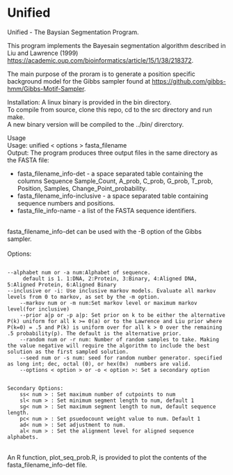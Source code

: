 # Unified
Unified - The Baysian Segmentation Program.

This program implements the Bayesain segmentation algorithm described in Liu and Lawrence (1999) https://academic.oup.com/bioinformatics/article/15/1/38/218372.

The main purpose of the proram is to generate a position specific background model for the Gibbs sampler found at https://github.com/gibbs-hmm/Gibbs-Motif-Sampler.

Installation:
A linux binary is provided in the bin directory.<br/>
To compile from source, clone this repo, cd to the src directory and run make.<br/>
A new binary version will be compiled to the ../bin/ direrctory.<br/>

Usage<br/>
Usage: unified < options > fasta_filename<br/>
Output: The program produces three output files in the same directory as the FASTA file:<br/>
  * fasta_filename_info-det - a space separated table containing the columns Sequence Sample_Count, A_prob, C_prob, G_prob, T_prob, Position, Samples, Change_Point_probability.<br/>
  * fasta_filename_info-inclusive -  a space separated table containing sequence numbers and positions.<br/>
  * fasta_file_info-name - a list of the FASTA sequence identifiers.<br/>
<br />
fasta_filename_info-det can be used with the -B option of the Gibbs sampler.<br />
<br />
Options:
<pre><code>
--alphabet num or -a num:Alphabet of sequence. 
	 default is 1. 1:DNA, 2:Protein, 3:Binary, 4:Aligned DNA, 5:Aligned Protein, 6:Aligned Binary
--inclusive or -i: Use inclusive markov models. Evaluate all markov levels from 0 to markov, as set by the -m option.
	--markov num or -m num:Set markov level or maximum markov level(for inclusive)
	--prior a|p or -p a|p: Set prior on k to be either the alternative P(k) uniform for all k >= 0(a) or to the Lawrence and Liu prior where P(k=0) = .5 and P(k) is uniform over for all k > 0 over the remaining .5 probability(p). The default is the alternative prior.
	--random num or -r num: Number of random samples to take. Making the value negative will require the algorithm to include the best solution as the first sampled solution.
	--seed num or -s num: seed for random number generator. specified as long int; dec, octal (0), or hex(0x)  numbers are valid.
	--options < option > or -o < option >: Set a secondary option
</code></pre>
	
<pre><code>
Secondary Options:
	ss< num > : Set maximum number of cutpoints to num
	sl< num > : Set minimum segment length to num, default 1
	sg< num > : Set maximum segment length to num, default sequence length.
	pc< num > : Set psuedocount weight value to num. Default 1
	ad< num > : Set adjustment to num.
	al< num > : Set the alignment level for aligned sequence alphabets.
</code></pre>
<br>
An R function, plot_seq_prob.R, is provided to plot the contents of the fasta_filename_info-det file.
<br \>
